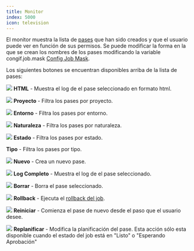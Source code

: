 ```yaml
---
title: Monitor
index: 5000
icon: television
---
```


El monitor muestra la lista de [pases](concepts/job) que han sido creados y que el usuario puede ver en función de sus permisos.
Se puede modificar la forma en la que se crean los nombres de los pases modificando la variable congif.job.mask [Config Job Mask](how-to/config-job-mask).

Los siguientes botones se encuentran disponibles arriba de la lista de pases:

<img src="/static/images/icons/html-blue.svg" /> **HTML** - Muestra el log de el pase seleccionado en formato html.

<img src="/static/images/icons/project.svg" /> **Proyecto** - Filtra los pases por proyecto.

<img src="/static/images/icons/baseline-blue.svg" /> **Entorno** - Filtra los pases por entorno.

<img src="/static/images/icons/nature.svg" /> **Naturaleza** - Filtra los pases por naturaleza.

<img src="/static/images/icons/state.svg" /> **Estado** - Filtra los pases por estado.

**Tipo** - Filtra los pases por tipo.

<img src="/static/images/icons/job.svg" /> **Nuevo** - Crea un nuevo pase.

<img src="/static/images/icons/moredata.svg" /> **Log Completo** - Muestra el log de el pase seleccionado.

<img src="/static/images/icons/delete.svg" /> **Borrar** - Borra el pase seleccionado.

<img src="/static/images/icons/left.svg" /> **Rollback** - Ejecuta el [rollback del job](concepts/rollback).

<img src="/static/images/icons/restart-orange.svg" /> **Reiniciar** - Comienza el pase de nuevo desde el paso que el usuario desee.

<img src="/static/images/icons/datefield.svg"  /> **Replanificar** - Modifica la planificación del pase. Esta acción sólo esta disponible cuando el estado del
job está en "Listo" o "Esperando Aprobación"

